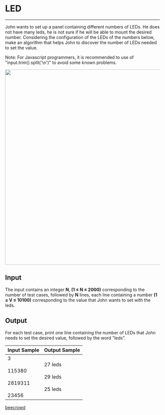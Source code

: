 # LED

---

John wants to set up a panel containing different numbers of LEDs. He does not have many leds, he is not sure if he will be able to mount the desired number. Considering the configuration of the LEDs of the numbers below, make an algorithm that helps John to discover the number of LEDs needed to set the value.

Note: For Javascript programmers, it is recommended to use of "input.trim().split('\n')" to avoid some known problems.

<img title="" src="https://resources.urionlinejudge.com.br/gallery/images/problems/UOJ_1168.png" alt="" width="635" data-align="center">

## Input

The input contains an integer **N**, **(1 ≤ N ≤ 2000)** corresponding to the number of test cases, followed by **N** lines, each line containing a number **(1 ≤ V ≤ 10100)** corresponding to the value that John wants to set with the leds.

## Output

For each test case, print one line containing the number of LEDs that John needs to set the desired value, followed by the word "leds".

| Input Sample                                | Output Sample                         |
| ------------------------------------------- | ------------------------------------- |
| 3<br><br>115380<br><br>2819311<br><br>23456 | 27 leds<br><br>29 leds<br><br>25 leds |

[beecrowd](https://www.beecrowd.com.br/judge/en/problems/view/1168)
